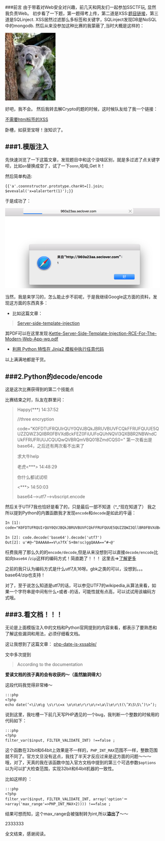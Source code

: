 ###前言
由于带着对Web安全对兴趣，前几天和网友们一起参加SSCTF玩, 显然我负责Web。
初步看了一下题，第一题得考上传，第二道是XSS:[题目链接](http://960a23aa.seclover.com/index.php)，第三道是SQLinject.
XSS居然过滤那么多标签和关键字，SQLinject发现DB是NoSQL中的mongodb.
然后从来没参加这种比赛的我蒙蔽了,当时大概是这样的：

![聊天记录截图](../static/img/mb.jpg)

好吧，我不会。
然后我转去解Crypto的题的时候，这时候队友给了我一个链接：

[不需要html标签的XSS](https://www.92aq.com/2016/01/28/angularjs.html)

卧槽，如获至宝呀！涨知识了。

###1.模版注入
---
先快速浏览了一下这篇文章，发现题目中和这个没啥区别，就是多过滤了点关键字呗，比如`on`替换成空了，试了一下`oonn`,哈哈,Get It！

然后简单构造:

    {{'a'.coonnstructor.prototype.charAt=[].join;		$evevalal('x=alalertert(1)');}}

于是成功了：

![XSS](../static/img/xss.jpg)


当然，我是来学习的，怎么能止步不前呢，于是我继续Google这方面的资料，发现这方面的东西真多：
 
 + 比如这篇文章：

> [Server-side-template-injection](http://blog.portswigger.net/2015/08/server-side-template-injection.html)

其PDF可以在这里发现:[Kettle-Server-Side-Template-Injection-RCE-For-The-Modern-Web-App-wp.pdf](https://www.blackhat.com/docs/us-15/materials/us-15-Kettle-Server-Side-Template-Injection-RCE-For-The-Modern-Web-App-wp.pdf)

 + [利用 Python 特性在 Jinja2 模板中执行任意代码](http://www.freebuf.com/articles/system/97146.html)
 
以上满满地都是干货。 

###2.Python的decode/encode
---

这是这次比赛获得到的第二个技能点

比赛结束之时，队友在群里问：

> Happy(\*\*\*)  14:37:52
>
> //three encryption
> 
> code="K0FDTUFRQUIrQUY0QVJBQkJBRUVBUVFCQkFFRUFQUUE5QUZZQWZ3QllBR0FBVXdBckFEZ0FiUUFoQUhNQVl3QXBBR2NBWndCUkFFRUFRUUJCQUQwQVBRQmVBQ01BZmdCQS0="
> 第一次看出是base64，之后还有两次看不出来了
>
> 求大牛help
>
> 老虎<\*\*\*\>  14:48:29
>
> 你什么都试试呗
>
> <\*\*\*\>  14:50:03
>
> base64\-\-\>utf7\-\-\>vbscript.encode


然后关于UTF7我也恰好是看了的，只是最后一部不知道（^_^现在知道了）
我之所以提到Python的内置函数我才发现`encode`和`decode`是如此的牛逼：

    In [1]: code="K0FDTUFRQUIrQUY0QVJBQkJBRUVBUVFCQkFFRUFQUUE5QUZZQWZ3QllBR0FBVXdBckFEZ0FiUUFoQUhNQVl3QXBBR2NBWndCUkFFRUFRUUJCQUQwQVBRQmVBQ01BZmdCQS0="
 
    In [2]: code.decode('base64').decode('utf7')
    Out[2]: u'#@~^DAAAAA==V\x7fX`S+8m!sc)ggQAAA==^#~@'

枉费我用了那么久的的`encode/decode`,但是从来没想到可以直接`decode/encode`比如向`base64` /`zip`这样的编码方式！简直跪了！！！
这里去=>[了解更多](https://docs.python.org/2.7/library/codecs.html#standard-encodings)

之前的我只认为编码方式是什么utf7,8,16呀。gbk之类的可以，没想到。。。base64/zip也支持！

对了，至于说怎么知道是utf7的话，可以参见UTF7的wikipedia,从算法来看，如果一个字符串是中间有什么`+`或者`-`的话，可能性就有点高，可以试试用该编码方式哦。



###3.看文档！！！
---

无论是上面模版注入中的文档和Python官网提到的内容来看，都表示了要熟悉和了解这些漏洞和用法，必须仔细看文档。

这让我想到了这篇文章：
[php-date-is-xssable/](http://0xa.li/php-date-is-xssable/)

文中多次提到
> According to the documentation

**爱读文档的孩子真的会有收获的～（虽然脑洞得大）**

这段代码我觉得非常棒～

	:::php
	<?php
	echo date(‘<\i\m\g \s\r\c=x \o\n\e\r\r\o\r=\a\l\e\r\t(\’X\S\S\’)\>’);



说到这里，我吐槽一下前几天写PHP遇见的一个bug，我判断一个整数的时候用的代码如下：
    
    :::php
    <?php
    filter_var($input, FILTER_VALIDATE_INT) !==false ;
    
这个函数在32bit和64bit上效果是不一样的，`PHP_INT_MAX`范围不一样，整数范围就不同了。官方文旦没有这点，我找了半天才反应过来是这方面的问题～～～
哦，对了，天真的我在该函数中加入官方文档中提到的第三个可选参数`$options`以为可以扩大检查范围，实现32bit和64bit机器的一致性。

比如这样的 ：

    
    :::php
    <?php
    filter_var($input, FILTER_VALIDATE_INT, array('option'＝>array('max_range'=>PHP_INT_MAX+2)))) !==false ;

结果可想而知，这个max_range会被强制转为int,所以**溢出了**～～

2333333

全文结束，感谢阅读。


   
    



